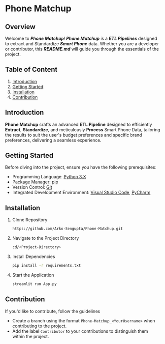 # Phone Matchup

## Overview
Welcome to _**Phone Matchup**_! _**Phone Matchup**_ is a _**ETL Pipelines**_ designed to extract and Standardize _**Smart Phone**_ data. Whether you are a developer or contributor, this _**README.md**_ will guide you through the essentials of the project.

## Table of Content
1. [Introduction](#introduction)
2. [Getting Started](#getting-started)
3. [Installation](#installation)
4. [Contribution](#contribution)

## Introduction
**Phone Matchup** crafts an advanced **ETL Pipeline** designed to efficiently **Extract**, **Standardize**, and meticulously **Process** Smart Phone Data, tailoring the results to suit the user's budget preferences and specific brand preferences, delivering a seamless experience.

## Getting Started
Before diving into the project, ensure you have the following prerequisites:
- Programming Language: [Python 3.X](https://www.python.org/)
- Package Manager: [pip](https://pypi.org/project/pip/)
- Version Control: [Git](https://git-scm.com/)
- Integrated Development Environment: [Visual Studio Code](https://code.visualstudio.com/), [PyCharm](https://www.jetbrains.com/pycharm/)

## Installation
1. Clone Repository
   ```bash
   https://github.com/Arko-Sengupta/Phone-Matchup.git
   ```

2. Navigate to the Project Directory
   ```bash
   cd/<Project-Directory>
   ```

3. Install Dependencies
   ```bash
   pip install -r requirements.txt
   ```

4. Start the Application
   ```bash
   streamlit run App.py
   ```

## Contribution
If you'd like to contribute, follow the guidelines
- Create a branch using the format `Phone-Matchup_<YourUsername>` when contributing to the project.
- Add the label `Contributor` to your contributions to distinguish them within the project.